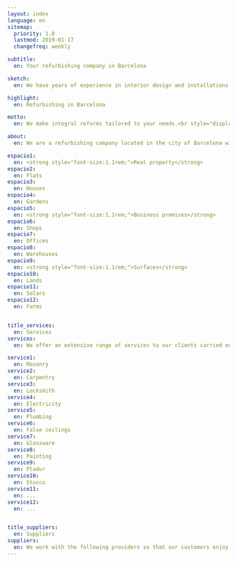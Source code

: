 ```yaml
---
layout: index
language: en
sitemap:
  priority: 1.0
  lastmod: 2019-01-17
  changefreq: weekly

subtitle:
  en: Your refurbishing company in Barcelona

sketch:
  en: We have years of experience in interior design and installations

highlight:
  en: Refurbishing in Barcelona

motto:
  en: We make integral reforms tailored to your needs.<br style="display:block !important;"/>Ask for your budget now!

about:
  en: We are a refurbishing company located in the city of Barcelona with more than 30 years of experience in the construction sector. Throughout this time we have <strong>renewed all types of spaces in the metropolitan area of Barcelona</strong>, from small reparations to the complete remodeling of large surfaces.<br><br>The evolution of constructions has stablished our way of working and our values defining our brand; meet the work execution deadlines, an effective quality control and the tranquility that transmits being in the hands of qualified professionals.<br><br>New Home Reformas offers the possibility of conditioning spaces of different kinds depending on your needs.

espacio1:
  en: <strong style="font-size:1.1rem;">Real property</strong>
espacio2:
  en: Flats
espacio3:
  en: Houses
espacio4:
  en: Gardens
espacio5:
  en: <strong style="font-size:1.1rem;">Business premises</strong>
espacio6:
  en: Shops
espacio7:
  en: Offices
espacio8:
  en: Warehouses
espacio9:
  en: <strong style="font-size:1.1rem;">Surfaces</strong>
espacio10:
  en: Lands
espacio11:
  en: Solars
espacio12:
  en: Farms


title_services:
  en: Services
services:
  en: We offer an extensive range of services to our clients carried out by our team of professionals

service1:
  en: Masonry
service2:
  en: Carpentry
service3:
  en: Locksmith
service4:
  en: Electricity
service5:
  en: Plumbing
service6:
  en: False ceilings
service7:
  en: Glassware
service8:
  en: Painting
service9:
  en: Pladur
service10:
  en: Stucco
service11:
  en: ...
service12:
  en: ...


title_suppliers:
  en: Suppliers
suppliers:
  en: We work with the following providers so that our customers enjoy the <strong>maximum quality of the materials</strong>
---
```

